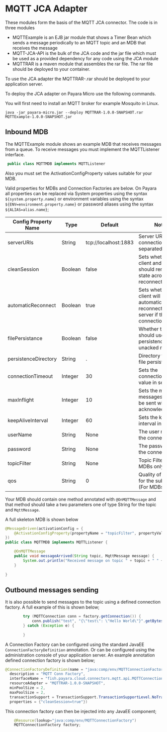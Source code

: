 # MQTT JCA Adapter

These modules form the basis of the MQTT JCA connector. The code is in three modules
* MQTTExample is an EJB jar module that shows a Timer Bean which sends a message periodically to an MQTT topic and an MDB that receives the message
* MQTT-JCA-API is the bulk of the JCA code and the jar file which must be used as a provided dependency for any code using the JCA module
* MQTTRAR is a maven module that assembles the rar file. The rar file should be deployed to your container.

To use the JCA adapter the MQTTRAR-<version>.rar should be deployed to your application server.

To deploy the JCA adapter on Payara Micro use the following commands.

You will first need to install an MQTT broker for example Mosquito in Linux.

```shell
java -jar payara-micro.jar --deploy MQTTRAR-1.0.0-SNAPSHOT.rar MQTTExample-1.0.0-SNAPSHOT.jar
```

## Inbound MDB
The MQTTExample module shows an example MDB that receives messages from a queue.
To receive messages you must implement the MQTTListener interface. 
```java
 public class MQTTMDB implements MQTTListener  
```

Also you must set the ActivationConfigProperty values suitable for your MDB. 

Valid properties for MDBs and Connection Factories are below. On Payara all properties can be replaced via System properties using the syntax `${system.property.name}` or environment variables using the syntax `${ENV=environment.property.name}` or password aliases using the syntax `${ALIAS=alias.name}`;

|Config Property Name | Type | Default | Notes
|---------------------|------|---------|------
|serverURIs | String | tcp://localhost:1883 | Server URIs for connection, separated by ,
|cleanSession | Boolean | false | Sets whether the client and server should remember state across reconnects 
|automaticReconnect | Boolean | true | Sets whether the client will automatically reconnect to the server if the connection is lost
|filePersistance | Boolean | false | Whether the client should use file persistence for unacked messages
|persistenceDirectory | String | . | Directory to use for file persistence
|connectionTimeout | Integer | 30 | Sets the connection timeout value in seconds
|maxInflight | Integer | 10 | Sets the maximum messages that can be sent without acknowledgements
|keepAliveInterval | Integer | 60 | Sets the keep alive interval in seconds
|userName | String | None | The user name for the connection. 
|password | String  | None | The password for the connection. 
|topicFilter| String | None | Topic Filter (For MDBs only)
|qos| String | 0 | Quality of Service for the subscription (For MDBs only)

Your MDB should contain one method annotated with `@OnMQTTMessage` and that method should take a two parameters one of type String for the topic and  `MqttMessage`. 

A full skeleton MDB is shown below
```java
@MessageDriven(activationConfig = {
    @ActivationConfigProperty(propertyName = "topicFilter", propertyValue = "test")    
})
public class MQTTMDB implements MQTTListener {

    @OnMQTTMessage
    public void messageArrived(String topic, MqttMessage message) {
        System.out.println("Received message on topic " + topic + " " + new String(message.getPayload()));
    }
    
}
```

## Outbound messages sending
It is also possible to send messages to the topic using a defined connection factory. 
A full example of this is shown below;
```java
        try (MQTTConnection conn = factory.getConnection()) {
            conn.publish("test", "{\"test\": \"Hello World\"}".getBytes(), 0, false);
        } catch (Exception e) {
            
        }
```

A Connection Factory can be configured using the standard JavaEE `ConnectionFactoryDefinition` annotation. Or can be configured using the administration console of your application server.
An example annotation defined connection factory is shown below;
```java
@ConnectionFactoryDefinition(name = "java:comp/env/MQTTConnectionFactory", 
  description = "MQTT Conn Factory", 
  interfaceName = "fish.payara.cloud.connectors.mqtt.api.MQTTConnectionFactory", 
  resourceAdapter = "MQTTRAR-1.0.0-SNAPSHOT", 
  minPoolSize = 2, 
  maxPoolSize = 2,
  transactionSupport = TransactionSupport.TransactionSupportLevel.NoTransaction,
  properties = {"cleanSession=true"})
```

This connection factory can then be injected into any JavaEE component;
```java
    @Resource(lookup="java:comp/env/MQTTConnectionFactory")
    MQTTConnectionFactory factory;
```
